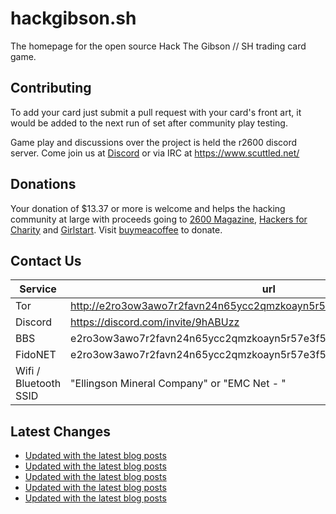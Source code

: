 # hackgibson.sh
The homepage for the open source Hack The Gibson // SH trading card game.


## Contributing

To add your card just submit a pull request with your card's front art, it would be added to the next run of set after community play testing.

Game play and discussions over the project is held the r2600 discord server. Come join us at [Discord](https://discord.com/invite/9hABUzz) or via IRC at https://www.scuttled.net/


## Donations

Your donation of $13.37 or more is welcome and helps the hacking community at large with proceeds going to [2600 Magazine](https://2600.com/), [Hackers for Charity](https://hackersforcharity.org) and [Girlstart](https://girlstart.org).  Visit [buymeacoffee](https://www.buymeacoffee.com/hackgibson.sh) to donate.


## Contact Us

Service | url
-|-
Tor | http://e2ro3ow3awo7r2favn24n65ycc2qmzkoayn5r57e3f56nvjwdcgg32ad.onion
Discord | https://discord.com/invite/9hABUzz
BBS | e2ro3ow3awo7r2favn24n65ycc2qmzkoayn5r57e3f56nvjwdcgg32ad.onion:23
FidoNET | e2ro3ow3awo7r2favn24n65ycc2qmzkoayn5r57e3f56nvjwdcgg32ad.onion:24554
Wifi / Bluetooth SSID | "Ellingson Mineral Company" or "EMC Net - <fidonet address>"

## Latest Changes
<!-- BLOG-POST-LIST:START -->
- [Updated with the latest blog posts](https://github.com/DFW2600/hackgibson.sh/commit/24b7c0e6eac56988a6b4664360719c3bb68d70dc)
- [Updated with the latest blog posts](https://github.com/DFW2600/hackgibson.sh/commit/d76ac7abf425332d4d157bcee34fce1fb48e0668)
- [Updated with the latest blog posts](https://github.com/DFW2600/hackgibson.sh/commit/74baac1bc97a53a88558b11bbc8f2b7288a79d07)
- [Updated with the latest blog posts](https://github.com/DFW2600/hackgibson.sh/commit/9ef2a3e88b489c29c081b5e4e9e3526d3646df22)
- [Updated with the latest blog posts](https://github.com/DFW2600/hackgibson.sh/commit/0c78177adef7c48edf0866e12cb41578294b06b6)
<!-- BLOG-POST-LIST:END -->
